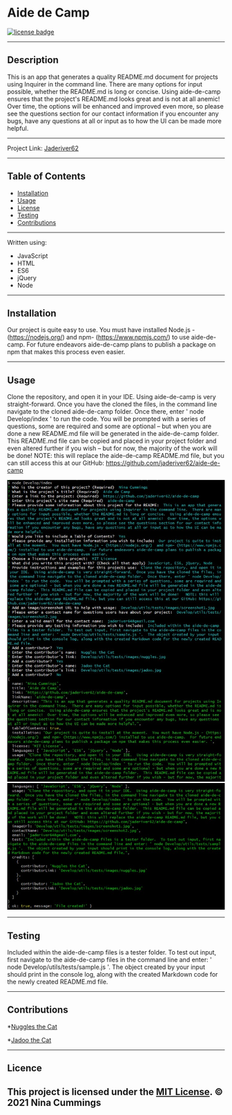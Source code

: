 
# Aide de Camp
<a href='https://opensource.org/licenses/MIT'><img src='https://img.shields.io/badge/license-MIT-blueviolet' alt='license badge'></a>

---------------------------------------

## Description

This is an app that generates a quality README.md document for projects using Inquirer in the command line.  There are many options for input possible, whether the README.md is long or concise.  Using aide-de-camp ensures that the project's README.md looks great and is not at all anemic!  Over time, the options will be enhanced and improved even more, so please see the questions section for our contact information if you encounter any bugs, have any questions at all or input as to how the UI can be made more helpful.

---------------------------------------

Project Link: 
[Jaderiver62](https://github.com/jaderiver62/aide-de-camp)

---------------------------------------

## Table of Contents
* [Installation](#installation)
* [Usage](#usage)
* [License](#license)
* [Testing](#testing)
* [Contributions](#contributions)

---------------------------------------

Written using:

                    
* JavaScript                  
* HTML                 
* ES6                
* jQuery                 
* Node
                    
---------------------------------------

## Installation

Our project is quite easy to use. You must have installed Node.js - (https://nodejs.org/) and npm- (https://www.npmjs.com/) to use aide-de-camp. For future endeavors aide-de-camp plans to publish a package on npm that makes this process even easier.

---------------------------------------

## Usage

Clone the repository, and open it in your IDE. Using aide-de-camp is very straight-forward. Once you have the cloned the files, in the command line navigate to the cloned aide-de-camp folder. Once there, enter ' node Develop/index ' to run the code. You will be prompted with a series of questions, some are required and some are optional – but when you are done a new README.md file will be generated in the aide-de-camp folder. This README.md file can be copied and placed in your project folder and even altered further if you wish – but for now, the majority of the work will be done! NOTE: this will replace the aide-de-camp README.md file, but you can still access this at our GitHub: https://github.com/jaderiver62/aide-de-camp

![Project Usage Image](Develop/utils/tests/images/screenshot1.jpg)
![Project Usage Image](Develop/utils/tests/images/screenshot2.jpg)

---------------------------------------

## Testing

Included within the aide-de-camp files is a tester folder. To test out input, first navigate to the aide-de-camp files in the command line and enter: ' node Develop/utils/tests/sample.js '. The object created by your input should print in the console log, along with the created Markdown code for the newly created README.md file.

---------------------------------------

## Contributions

                     
*[Nuggles the Cat](Develop/utils/tests/images/nuggles.jpg)
                     
*[Jadoo the Cat](Develop/utils/tests/images/jadoo.jpg)
                     
---------------------------------------

## Licence

This project is licensed under the [MIT License](https://opensource.org/licenses/MIT).
&copy; 2021 Nina Cummings
---------------------------------------
    
